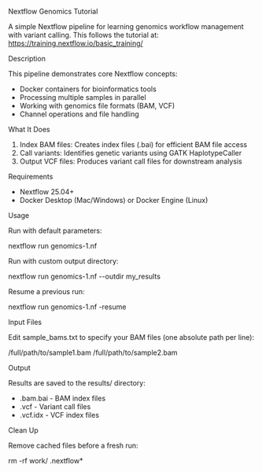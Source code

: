 Nextflow Genomics Tutorial

A simple Nextflow pipeline for learning genomics workflow management with variant calling. This follows the tutorial at: https://training.nextflow.io/basic_training/

Description

This pipeline demonstrates core Nextflow concepts:
* Docker containers for bioinformatics tools
* Processing multiple samples in parallel
* Working with genomics file formats (BAM, VCF)
* Channel operations and file handling

What It Does

1. Index BAM files: Creates index files (.bai) for efficient BAM file access
2. Call variants: Identifies genetic variants using GATK HaplotypeCaller
3. Output VCF files: Produces variant call files for downstream analysis

Requirements

* Nextflow 25.04+
* Docker Desktop (Mac/Windows) or Docker Engine (Linux)

Usage

Run with default parameters:

nextflow run genomics-1.nf

Run with custom output directory:

nextflow run genomics-1.nf --outdir my_results

Resume a previous run:

nextflow run genomics-1.nf -resume

Input Files

Edit sample_bams.txt to specify your BAM files (one absolute path per line):

/full/path/to/sample1.bam
/full/path/to/sample2.bam

Output

Results are saved to the results/ directory:
* .bam.bai - BAM index files
* .vcf - Variant call files
* .vcf.idx - VCF index files

Clean Up

Remove cached files before a fresh run:

rm -rf work/ .nextflow*